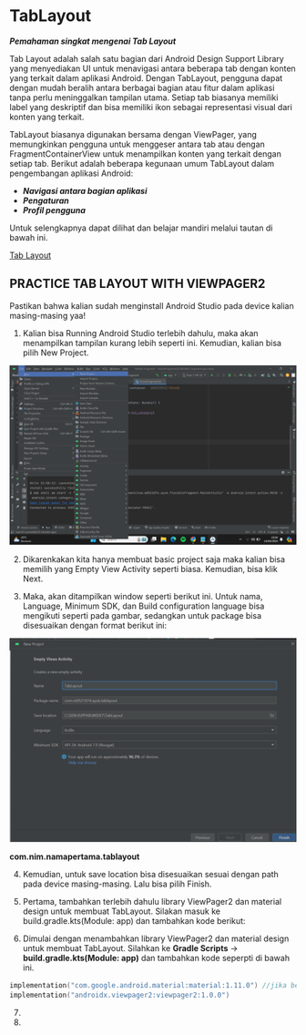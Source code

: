 # TabLayout

***Pemahaman singkat mengenai Tab Layout***


  Tab Layout adalah salah satu bagian dari Android Design Support Library yang menyediakan UI untuk menavigasi antara beberapa tab dengan konten yang terkait dalam aplikasi Android. Dengan TabLayout, pengguna dapat dengan mudah beralih antara berbagai bagian atau fitur dalam aplikasi tanpa perlu meninggalkan tampilan utama. Setiap tab biasanya memiliki label yang deskriptif dan bisa memiliki ikon sebagai representasi visual dari konten yang terkait.

  TabLayout biasanya digunakan bersama dengan ViewPager, yang memungkinkan pengguna untuk menggeser antara tab atau dengan FragmentContainerView untuk menampilkan konten yang terkait dengan setiap tab. Berikut adalah beberapa kegunaan umum TabLayout dalam pengembangan aplikasi Android:

-  ***Navigasi antara bagian aplikasi***
-  ***Pengaturan***
-  ***Profil pengguna***

Untuk selengkapnya dapat dilihat dan belajar mandiri melalui tautan di bawah ini.

[Tab Layout](https://developer.android.com/reference/com/google/android/material/tabs/TabLayout)

## PRACTICE TAB LAYOUT WITH VIEWPAGER2

Pastikan bahwa kalian sudah menginstall Android Studio pada device kalian masing-masing yaa!

1. Kalian bisa Running Android Studio terlebih dahulu, maka akan menampilkan tampilan kurang lebih seperti ini. Kemudian, kalian bisa pilih New Project.

![1](assets/1.png)

2. Dikarenkakan kita hanya membuat basic project saja maka kalian bisa memilih yang Empty View Activity seperti biasa. Kemudian, bisa klik Next.

3. Maka, akan ditampilkan window seperti berikut ini. Untuk nama, Language, Minimum SDK, dan Build configuration language bisa mengikuti seperti pada gambar, sedangkan untuk package bisa disesuaikan dengan format berikut ini:

![2](assets/2.png)

**com.nim.namapertama.tablayout**

4. Kemudian, untuk save location bisa disesuaikan sesuai dengan path pada device masing-masing. Lalu bisa pilih Finish.

5. Pertama, tambahkan terlebih dahulu library ViewPager2 dan material design untuk membuat TabLayout. Silakan masuk ke build.gradle.kts(Module: app) dan tambahkan kode berikut:

6. Dimulai dengan menambahkan library ViewPager2 dan material design untuk membuat TabLayout. Silahkan ke **Gradle Scripts** →  **build.gradle.kts(Module: app)** dan tambahkan kode seperpti di bawah ini.

```kotlin
implementation("com.google.android.material:material:1.11.0") //jika belum ada
implementation("androidx.viewpager2:viewpager2:1.0.0")
```


7. 

8. 

